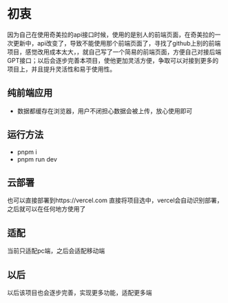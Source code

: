 # 初衷

因为自己在使用奇美拉的api接口时候，使用的是别人的前端页面，在奇美拉的一次更新中，api改变了，导致不能使用那个前端页面了，寻找了github上别的前端项目，感觉改用成本太大，，就自己写了一个简易的前端页面，方便自己对接后端GPT接口；以后会逐步完善本项目，使他更加灵活方便，争取可以对接到更多的项目上，并且提升灵活性和易于使用性。

## 纯前端应用

- 数据都缓存在浏览器，用户不闭担心数据会被上传，放心使用即可

## 运行方法

- pnpm i
- pnpm run dev

## 云部署
也可以直接部署到https://vercel.com
直接将项目选中，vercel会自动识别部署，之后就可以在任何地方使用了

## 适配

当前只适配pc端，之后会适配移动端

## 以后

以后该项目也会逐步完善，实现更多功能，适配更多端
